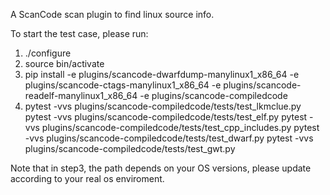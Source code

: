 A ScanCode scan plugin to find linux source info.

To start the test case, please run:
1. ./configure
2. source bin/activate
3. pip install -e plugins/scancode-dwarfdump-manylinux1_x86_64  -e plugins/scancode-ctags-manylinux1_x86_64 -e plugins/scancode-readelf-manylinux1_x86_64 -e plugins/scancode-compiledcode
4. pytest -vvs plugins/scancode-compiledcode/tests/test_lkmclue.py
   pytest -vvs plugins/scancode-compiledcode/tests/test_elf.py
   pytest -vvs plugins/scancode-compiledcode/tests/test_cpp_includes.py
   pytest -vvs plugins/scancode-compiledcode/tests/test_dwarf.py
   pytest -vvs plugins/scancode-compiledcode/tests/test_gwt.py
   
Note that in step3, the path depends on your OS versions, please update according to your real os enviroment.